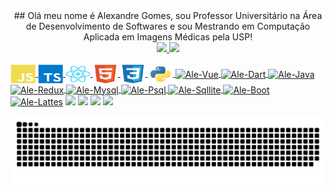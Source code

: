 <div align="center">
## Olá meu nome é Alexandre Gomes, sou Professor Universitário na Área de Desenvolvimento de Softwares e sou Mestrando em Computação Aplicada em Imagens Médicas pela USP!
</div>
<div align="center">
  <a href="https://github.com/XandyGomes">
  <img height="180em" src="https://github-readme-stats.vercel.app/api?username=XandyGomes&show_icons=true&theme=dracula&include_all_commits=true&count_private=true"/>
  <img height="180em" src="https://github-readme-stats.vercel.app/api/top-langs/?username=XandyGomes&layout=compact&langs_count=7&theme=dracula"/>
</div>
<div style="display: inline_block"><br>
  <img align="center" alt="Ale-Js" height="30" width="40" src="https://raw.githubusercontent.com/devicons/devicon/master/icons/javascript/javascript-plain.svg">
  <img align="center" alt="Ale-Ts" height="30" width="40" src="https://raw.githubusercontent.com/devicons/devicon/master/icons/typescript/typescript-plain.svg">
  <img align="center" alt="Ale-React" height="30" width="40" src="https://raw.githubusercontent.com/devicons/devicon/master/icons/react/react-original.svg">
  <img align="center" alt="Ale-HTML" height="30" width="40" src="https://raw.githubusercontent.com/devicons/devicon/master/icons/html5/html5-original.svg">
  <img align="center" alt="Ale-CSS" height="30" width="40" src="https://raw.githubusercontent.com/devicons/devicon/master/icons/css3/css3-original.svg">
  <img align="center" alt="Ale-Python" height="30" width="40" src="https://raw.githubusercontent.com/devicons/devicon/master/icons/python/python-original.svg">
  <img align="center" alt="Ale-Vue" height="30" width="40" src="https://cdn.jsdelivr.net/gh/devicons/devicon/icons/vuejs/vuejs-original.svg">
  <img align="center" alt="Ale-Dart" height="30" width="40" src="https://cdn.jsdelivr.net/gh/devicons/devicon/icons/dart/dart-original.svg">
  <img align="center" alt="Ale-Java" height="30" width="40" src="https://cdn.jsdelivr.net/gh/devicons/devicon/icons/java/java-original-wordmark.svg">
  <img align="center" alt="Ale-Redux" height="30" width="40" src="https://cdn.jsdelivr.net/gh/devicons/devicon/icons/redux/redux-original.svg">
  <img align="center" alt="Ale-Mysql" height="30" width="40" src="https://cdn.jsdelivr.net/gh/devicons/devicon/icons/mysql/mysql-original-wordmark.svg">
  <img align="center" alt="Ale-Psql" height="30" width="40" src="https://cdn.jsdelivr.net/gh/devicons/devicon/icons/postgresql/postgresql-original-wordmark.svg">
  <img align="center" alt="Ale-Sqllite" height="30" width="40" src="https://cdn.jsdelivr.net/gh/devicons/devicon/icons/sqlite/sqlite-original-wordmark.svg">
  <img align="center" alt="Ale-Boot" height="30" width="40"src="https://cdn.jsdelivr.net/gh/devicons/devicon/icons/bootstrap/bootstrap-original-wordmark.svg">
<div>
    <a href="http://lattes.cnpq.br/6386688512462449" target="_blank"><img alt="Ale-Lattes" height="80" width="200"   src="https://ppgsed.unespar.edu.br/imagens/lattes.png" target="_blank"></a>
  <a href="https://www.youtube.com/portalx3informatica" target="_blank"><img src="https://img.shields.io/badge/YouTube-FF0000?style=for-the-badge&logo=youtube&logoColor=white" target="_blank"></a>
  <a href="https://www.instagram.com/xandygomes/" target="_blank"><img src="https://img.shields.io/badge/-Instagram-%23E4405F?style=for-the-badge&logo=instagram&logoColor=white" target="_blank"></a>
  <a href = "mailto:alexandre.g@usp.br"><img src="https://img.shields.io/badge/-Gmail-%23333?style=for-the-badge&logo=gmail&logoColor=white" target="_blank"></a>
  <a href="https://www.linkedin.com/in/alexandre-gomes-218985118" target="_blank"><img src="https://img.shields.io/badge/-LinkedIn-%230077B5?style=for-the-badge&logo=linkedin&logoColor=white" target="_blank"></a>

 
  ![Snake animation](https://raw.githubusercontent.com/Platane/snk/output/github-contribution-grid-snake.svg)
 
</div>
